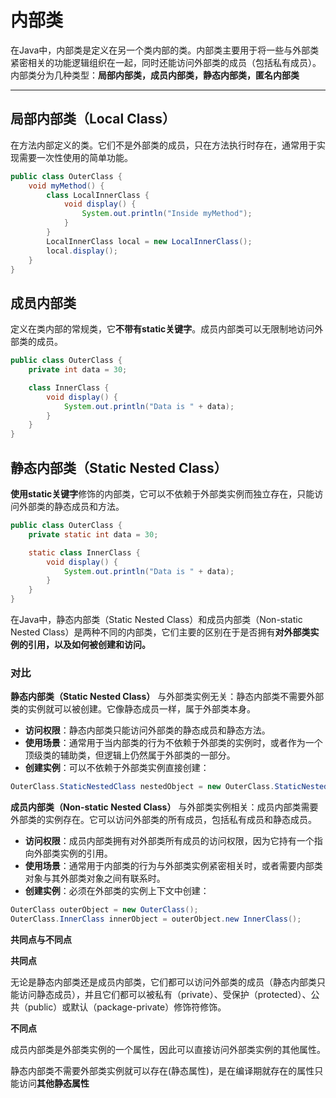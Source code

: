 # 内部类

在Java中，内部类是定义在另一个类内部的类。内部类主要用于将一些与外部类紧密相关的功能逻辑组织在一起，同时还能访问外部类的成员（包括私有成员）。内部类分为几种类型：**局部内部类，成员内部类，静态内部类，匿名内部类**

---
## 局部内部类（Local Class）
在方法内部定义的类。它们不是外部类的成员，只在方法执行时存在，通常用于实现需要一次性使用的简单功能。

```java
public class OuterClass {
    void myMethod() {
        class LocalInnerClass {
            void display() {
                System.out.println("Inside myMethod");
            }
        }
        LocalInnerClass local = new LocalInnerClass();
        local.display();
    }
}

```

## 成员内部类

定义在类内部的常规类，它**不带有static关键字**。成员内部类可以无限制地访问外部类的成员。

```java
public class OuterClass {
    private int data = 30;

    class InnerClass {
        void display() {
            System.out.println("Data is " + data);
        }
    }
}
```
## 静态内部类（Static Nested Class）

**使用static关键字**修饰的内部类，它可以不依赖于外部类实例而独立存在，只能访问外部类的静态成员和方法。

```java
public class OuterClass {
    private static int data = 30;

    static class InnerClass {
        void display() {
            System.out.println("Data is " + data);
        }
    }
}
```

在Java中，静态内部类（Static Nested Class）和成员内部类（Non-static Nested Class）是两种不同的内部类，它们主要的区别在于是否拥有**对外部类实例的引用，以及如何被创建和访问。**

### 对比

**静态内部类（Static Nested Class）**
与外部类实例无关：静态内部类不需要外部类的实例就可以被创建。它像静态成员一样，属于外部类本身。
- **访问权限**：静态内部类只能访问外部类的静态成员和静态方法。
- **使用场景**：通常用于当内部类的行为不依赖于外部类的实例时，或者作为一个顶级类的辅助类，但逻辑上仍然属于外部类的一部分。
- **创建实例**：可以不依赖于外部类实例直接创建：

```java
OuterClass.StaticNestedClass nestedObject = new OuterClass.StaticNestedClass();
```

**成员内部类（Non-static Nested Class）**
与外部类实例相关：成员内部类需要外部类的实例存在。它可以访问外部类的所有成员，包括私有成员和静态成员。
- **访问权限**：成员内部类拥有对外部类所有成员的访问权限，因为它持有一个指向外部类实例的引用。
- **使用场景**：通常用于内部类的行为与外部类实例紧密相关时，或者需要内部类对象与其外部类对象之间有联系时。
- **创建实例**：必须在外部类的实例上下文中创建：

```java
OuterClass outerObject = new OuterClass();
OuterClass.InnerClass innerObject = outerObject.new InnerClass();
```

**共同点与不同点**

**共同点** 

无论是静态内部类还是成员内部类，它们都可以访问外部类的成员（静态内部类只能访问静态成员），并且它们都可以被私有（private）、受保护（protected）、公共（public）或默认（package-private）修饰符修饰。

**不同点**

成员内部类是外部类实例的一个属性，因此可以直接访问外部类实例的其他属性。

静态内部类不需要外部类实例就可以存在(静态属性)，是在编译期就存在的属性只能访问**其他静态属性**
